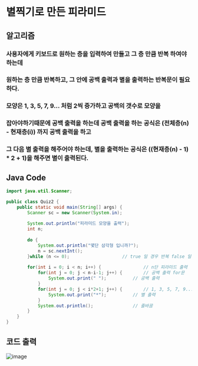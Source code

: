 # 별찍기로 만든 피라미드

## 알고리즘
### 사용자에게 키보드로 원하는 층을 입력하여 만들고 그 층 만큼 반복 하여야 하는데   
### 원하는 층 만큼 반복하고, 그 안에 공백 출력과 별을 출력하는 반복문이 필요하다.   
### 모양은 1, 3, 5, 7, 9... 처럼 2씩 증가하고 공백의 갯수로 모양을   
### 잡아야하기때문에 공백 출력을 하는데 공백 출력을 하는 공식은 (전체층(n) - 현재층(i)) 까지  공백 출력을 하고   
### 그 다음 별 출력을 해주어야 하는데, 별을 출력하는 공식은 ((현재층(n) - 1) * 2 + 1)을 해주면 별이 출력된다.

## Java Code
```java
import java.util.Scanner;

public class Quiz2 {
	public static void main(String[] args) {
		Scanner sc = new Scanner(System.in);
		
		System.out.println("피라미드 모양을 출력");
		int n;
		
		do {
			System.out.println("몇단 삼각형 입니까?");
			n = sc.nextInt();
		}while (n <= 0); 					// true 일 경우 반복 false 일 경우 do-while문을 빠져나감  
		
		for(int i = 0; i < n; i++) {				// n단 피라미드 출력
			for(int j = 0; j < n-i-1; j++) {		// 공백 출력 for문 
				System.out.print(" ");			// 공백 출력
			}		
			for(int j = 0; j < i*2+1; j++) {		// 1, 3, 5, 7, 9... 2씩 늘어나는 for문
				System.out.print("*");			// 별 출력
			}
			System.out.println();				// 줄바꿈 
		}
	}
}
```
## 코드 출력
![image](https://user-images.githubusercontent.com/107795830/224196508-b4b51e3c-2985-4716-a12f-7b0badd3a1d3.png)
